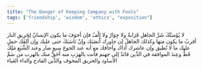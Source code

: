 ```yaml
---
title: "The Danger of Keeping Company with Fools"
tags: ['friendship', 'wisdom', 'ethics', "exposition"]
---
```


 لا يُؤَمننَّكَ شَرَّ الجاهلِ قَرَابةٌ ولا جِوَارٌ ولا إِلْفٌ فإن أخوَفَ ما يكون الإنسانُ لِحَرِيقِ النار أقربُ ما يكون منها وكذلك الجاهلُ إن جاورك أنصَبَك وإنْ نَاسَبَكَ جنى عليك وإن أَلِفَك حمل عليك ما لا تُطيق وإن عاشرك آذاك وأخافك مع أنه عند الجوع سبع ضار وعند الشِّبَعِ مَلِكٌ فَظٌّ وعِندَ الموافقة في الدِّين قائدٌ إلى جهنم فأنت بالهرَبِ منه أَحَقُّ منك بالهرب من سَمِّ الأساود والحريق المخوف والدَّين الفادح والداء العَياء

